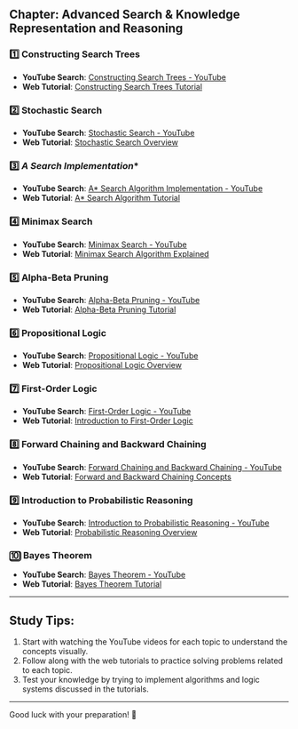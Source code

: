 ## Chapter: Advanced Search & Knowledge Representation and Reasoning

### 1️⃣ **Constructing Search Trees**
   - **YouTube Search**: [Constructing Search Trees - YouTube](https://www.youtube.com/results?search_query=Constructing+Search+Trees)
   - **Web Tutorial**: [Constructing Search Trees Tutorial](https://www.geeksforgeeks.org/search-tree-data-structure/)
   
### 2️⃣ **Stochastic Search**
   - **YouTube Search**: [Stochastic Search - YouTube](https://www.youtube.com/results?search_query=Stochastic+Search)
   - **Web Tutorial**: [Stochastic Search Overview](https://www.tutorialspoint.com/artificial_intelligence/ai_stochastic_search.htm)

### 3️⃣ **A* Search Implementation**
   - **YouTube Search**: [A* Search Algorithm Implementation - YouTube](https://www.youtube.com/results?search_query=A%2A+Search+Algorithm+Implementation)
   - **Web Tutorial**: [A* Search Algorithm Tutorial](https://www.geeksforgeeks.org/a-search-algorithm/)
   
### 4️⃣ **Minimax Search**
   - **YouTube Search**: [Minimax Search - YouTube](https://www.youtube.com/results?search_query=Minimax+Search)
   - **Web Tutorial**: [Minimax Search Algorithm Explained](https://www.geeksforgeeks.org/minimax-algorithm-in-game-theory/)
   
### 5️⃣ **Alpha-Beta Pruning**
   - **YouTube Search**: [Alpha-Beta Pruning - YouTube](https://www.youtube.com/results?search_query=Alpha-Beta+Pruning)
   - **Web Tutorial**: [Alpha-Beta Pruning Tutorial](https://www.geeksforgeeks.org/alpha-beta-pruning/)
   
### 6️⃣ **Propositional Logic**
   - **YouTube Search**: [Propositional Logic - YouTube](https://www.youtube.com/results?search_query=Propositional+Logic)
   - **Web Tutorial**: [Propositional Logic Overview](https://www.tutorialspoint.com/propositional-logic)

### 7️⃣ **First-Order Logic**
   - **YouTube Search**: [First-Order Logic - YouTube](https://www.youtube.com/results?search_query=First-Order+Logic)
   - **Web Tutorial**: [Introduction to First-Order Logic](https://www.tutorialspoint.com/discrete_mathematics/first_order_logic.htm)

### 8️⃣ **Forward Chaining and Backward Chaining**
   - **YouTube Search**: [Forward Chaining and Backward Chaining - YouTube](https://www.youtube.com/results?search_query=Forward+Chaining+and+Backward+Chaining)
   - **Web Tutorial**: [Forward and Backward Chaining Concepts](https://www.geeksforgeeks.org/introduction-to-forward-and-backward-chaining-in-artificial-intelligence/)

### 9️⃣ **Introduction to Probabilistic Reasoning**
   - **YouTube Search**: [Introduction to Probabilistic Reasoning - YouTube](https://www.youtube.com/results?search_query=Introduction+to+Probabilistic+Reasoning)
   - **Web Tutorial**: [Probabilistic Reasoning Overview](https://www.tutorialspoint.com/probabilistic-reasoning)

### 🔟 **Bayes Theorem**
   - **YouTube Search**: [Bayes Theorem - YouTube](https://www.youtube.com/results?search_query=Bayes+Theorem)
   - **Web Tutorial**: [Bayes Theorem Tutorial](https://www.geeksforgeeks.org/bayes-theorem-in-probability/)

---

## Study Tips:
1. Start with watching the YouTube videos for each topic to understand the concepts visually.
2. Follow along with the web tutorials to practice solving problems related to each topic.
3. Test your knowledge by trying to implement algorithms and logic systems discussed in the tutorials.

---

Good luck with your preparation! 🚀
